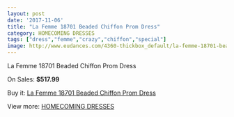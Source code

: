 ```yaml
---
layout: post
date: '2017-11-06'
title: "La Femme 18701 Beaded Chiffon Prom Dress"
category: HOMECOMING DRESSES
tags: ["dress","femme","crazy","chiffon","special"]
image: http://www.eudances.com/4360-thickbox_default/la-femme-18701-beaded-chiffon-prom-dress.jpg
---
```

La Femme 18701 Beaded Chiffon Prom Dress

On Sales: **$517.99**
<a href="https://www.eudances.com/en/homecoming-dresses/1463-la-femme-18701-beaded-chiffon-prom-dress.html"><amp-img layout="responsive" width="600" height="600" src="//www.eudances.com/4360-thickbox_default/la-femme-18701-beaded-chiffon-prom-dress.jpg" alt="La Femme 18701 Beaded Chiffon Prom Dress 0" /></a>
<a href="https://www.eudances.com/en/homecoming-dresses/1463-la-femme-18701-beaded-chiffon-prom-dress.html"><amp-img layout="responsive" width="600" height="600" src="//www.eudances.com/4361-thickbox_default/la-femme-18701-beaded-chiffon-prom-dress.jpg" alt="La Femme 18701 Beaded Chiffon Prom Dress 1" /></a>

Buy it: [La Femme 18701 Beaded Chiffon Prom Dress](https://www.eudances.com/en/homecoming-dresses/1463-la-femme-18701-beaded-chiffon-prom-dress.html "La Femme 18701 Beaded Chiffon Prom Dress")

View more: [HOMECOMING DRESSES](https://www.eudances.com/en/15-homecoming-dresses "HOMECOMING DRESSES")